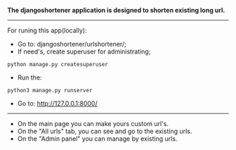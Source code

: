 **The djangoshortener application is designed to shorten existing long url.**
***
For runing this app(locally):
- Go to: djangoshortener/urlshortener/;
- If need's, create superuser for administrating;
```
python manage.py createsuperuser
```
- Run the:
```
python3 manage.py runserver
```
- Go to: http://127.0.0.1:8000/
***
* On the main page you can make yours custom url's.
* On the "All urls" tab, you can see and go to the existing urls.
* On the "Admin panel" you can manage by existing urls.
